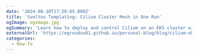 ```yaml
---
date: '2024-08-10T17:20:05.000Z'
title: 'Sveltos Templating: Cilium Cluster Mesh in One Run'
ogImage: ogimage.jpg
ogSummary: 'Learn how to deploy and control Cilium on an EKS cluster with Sveltos'
externalUrl: 'https://egrosdou01.github.io/personal-blog/blog/cilium-eks-sveltos'
categories:
  - How-To
---
```

